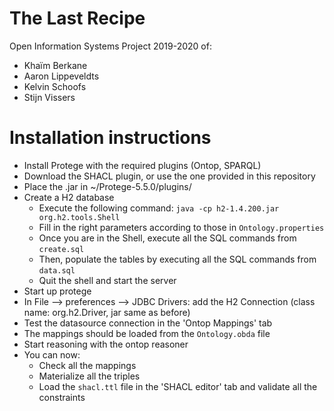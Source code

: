# The Last Recipe
Open Information Systems Project 2019-2020 of:
* Khaïm Berkane
* Aaron Lippeveldts
* Kelvin Schoofs
* Stijn Vissers

# Installation instructions
* Install Protege with the required plugins (Ontop, SPARQL)
* Download the SHACL plugin, or use the one provided in this repository
* Place the .jar in ~/Protege-5.5.0/plugins/
* Create a H2 database
  * Execute the following command: `java -cp h2-1.4.200.jar org.h2.tools.Shell`
  * Fill in the right parameters according to those in `Ontology.properties`
  * Once you are in the Shell, execute all the SQL commands from `create.sql`
  * Then, populate the tables by executing all the SQL commands from `data.sql`
  * Quit the shell and start the server
* Start up protege
* In File --> preferences --> JDBC Drivers: add the H2 Connection (class name: org.h2.Driver, jar same as before)
* Test the datasource connection in the 'Ontop Mappings' tab
* The mappings should be loaded from the `Ontology.obda` file
* Start reasoning with the ontop reasoner
* You can now:
  * Check all the mappings
  * Materialize all the triples
  * Load the `shacl.ttl` file in the 'SHACL editor' tab and validate all the constraints
